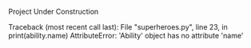 Project Under Construction

Traceback (most recent call last):
  File "superheroes.py", line 23, in <module>
    print(ability.name)
AttributeError: 'Ability' object has no attribute 'name'